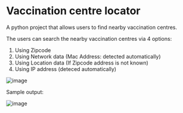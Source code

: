 # Vaccination centre locator
A python project that allows users to find nearby vaccination centres.

The users can search the nearby vaccination centres via 4 options:

  1. Using Zipcode
  2. Using Network data (Mac Address: detected automatically)
  3. Using Location data (If Zipcode address is not known)
  4. Using IP address (deteced automatically)

![image](https://user-images.githubusercontent.com/89595539/141113591-8af1241e-2f61-4796-8723-65dedca35175.png)


Sample output:

![image](https://user-images.githubusercontent.com/89595539/141113672-b86af5a2-acf8-40d9-93ed-8bc51b3902b6.png)
